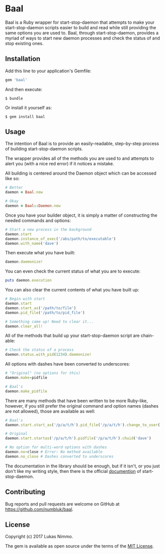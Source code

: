 # Baal

Baal is a Ruby wrapper for start-stop-daemon that attempts to make your start-stop-daemon scripts easier to build and
read while still providing the same options you are used to. Baal, through start-stop-daemon, provides a myriad of ways
to start new daemon processes and check the status of and stop existing ones.

## Installation

Add this line to your application's Gemfile:

```ruby
gem 'baal'
```

And then execute:

    $ bundle

Or install it yourself as:

    $ gem install baal

## Usage

The intention of Baal is to provide an easily-readable, step-by-step process of building start-stop-daemon scripts.

The wrapper provides all of the methods you are used to and attempts to alert you (with a nice red error) if it notices
a mistake.

All building is centered around the Daemon object which can be accessed like so:

```ruby
# Better
daemon = Baal.new

# Okay
daemon = Baal::Daemon.new
```

Once you have your builder object, it is simply a matter of constructing the needed commands and options:

```ruby
# Start a new process in the background
daemon.start
daemon.instance_of_exec('/abs/path/to/executable')
daemon.with_name('dave')
```

Then execute what you have built:

```ruby
daemon.daemonize!
```

You can even check the current status of what you are to execute:

```ruby
puts daemon.execution
```

You can also clear the current contents of what you have built up:

```ruby
# Begin with start
daemon.start
daemon.start_as('/path/to/file')
daemon.pid_file('/path/to/pid_file')

# Something came up! Need to clear it...
daemon.clear_all!
```

All of the methods that build up your start-stop-daemon script are chain-able:

```ruby
# Check the status of a process
daemon.status.with_pid(1234).daemonize!
```

All options with dashes have been converted to underscores:

```ruby
# "Original" (no options for this)
daemon.make-pidfile

# Baal's
daemon.make_pidfile
```
 
There are many methods that have been written to be more Ruby-like, however, if you still prefer the original
command and option names (dashes are not allowed), those are available as well:

```ruby
# Baal's
daemon.start.start_as('/p/a/t/h').pid_file('/p/a/t/h').change_to_user('dave')

# Original
daemon.start.startas('/p/a/t/h').pidfile('/p/a/t/h').chuid('dave')

# No option for multi-word options with dashes
daemon.no-close # Error: No method available
daemon.no_close # Dashes converted to underscores
```

The documentation in the library should be enough, but if it isn't, or you just don't like my writing style, then there
is the official [documention](https://manpages.debian.org/jessie/dpkg/start-stop-daemon.8.en.html) of start-stop-daemon.

## Contributing

Bug reports and pull requests are welcome on GitHub at https://github.com/numbluk/baal.

## License

Copyright (c) 2017 Lukas Nimmo.

The gem is available as open source under the terms of the [MIT License](http://opensource.org/licenses/MIT).

